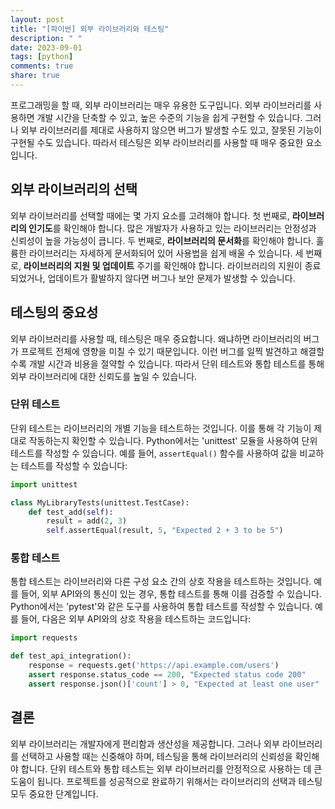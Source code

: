 ```yaml
---
layout: post
title: "[파이썬] 외부 라이브러리와 테스팅"
description: " "
date: 2023-09-01
tags: [python]
comments: true
share: true
---
```


프로그래밍을 할 때, 외부 라이브러리는 매우 유용한 도구입니다. 외부 라이브러리를 사용하면 개발 시간을 단축할 수 있고, 높은 수준의 기능을 쉽게 구현할 수 있습니다. 그러나 외부 라이브러리를 제대로 사용하지 않으면 버그가 발생할 수도 있고, 잘못된 기능이 구현될 수도 있습니다. 따라서 테스팅은 외부 라이브러리를 사용할 때 매우 중요한 요소입니다.

## 외부 라이브러리의 선택

외부 라이브러리를 선택할 때에는 몇 가지 요소를 고려해야 합니다. 첫 번째로, **라이브러리의 인기도**를 확인해야 합니다. 많은 개발자가 사용하고 있는 라이브러리는 안정성과 신뢰성이 높을 가능성이 큽니다. 두 번째로, **라이브러리의 문서화**를 확인해야 합니다. 훌륭한 라이브러리는 자세하게 문서화되어 있어 사용법을 쉽게 배울 수 있습니다. 세 번째로, **라이브러리의 지원 및 업데이트** 주기를 확인해야 합니다. 라이브러리의 지원이 종료되었거나, 업데이트가 활발하지 않다면 버그나 보안 문제가 발생할 수 있습니다.

## 테스팅의 중요성

외부 라이브러리를 사용할 때, 테스팅은 매우 중요합니다. 왜냐하면 라이브러리의 버그가 프로젝트 전체에 영향을 미칠 수 있기 때문입니다. 이런 버그를 일찍 발견하고 해결할수록 개발 시간과 비용을 절약할 수 있습니다. 따라서 단위 테스트와 통합 테스트를 통해 외부 라이브러리에 대한 신뢰도를 높일 수 있습니다.

### 단위 테스트

단위 테스트는 라이브러리의 개별 기능을 테스트하는 것입니다. 이를 통해 각 기능이 제대로 작동하는지 확인할 수 있습니다. Python에서는 'unittest' 모듈을 사용하여 단위 테스트를 작성할 수 있습니다. 예를 들어, `assertEqual()` 함수를 사용하여 값을 비교하는 테스트를 작성할 수 있습니다:

```python
import unittest

class MyLibraryTests(unittest.TestCase):
    def test_add(self):
        result = add(2, 3)
        self.assertEqual(result, 5, "Expected 2 + 3 to be 5")
```

### 통합 테스트

통합 테스트는 라이브러리와 다른 구성 요소 간의 상호 작용을 테스트하는 것입니다. 예를 들어, 외부 API와의 통신이 있는 경우, 통합 테스트를 통해 이를 검증할 수 있습니다. Python에서는 'pytest'와 같은 도구를 사용하여 통합 테스트를 작성할 수 있습니다. 예를 들어, 다음은 외부 API와의 상호 작용을 테스트하는 코드입니다:

```python
import requests

def test_api_integration():
    response = requests.get('https://api.example.com/users')
    assert response.status_code == 200, "Expected status code 200"
    assert response.json()['count'] > 0, "Expected at least one user"
```

## 결론

외부 라이브러리는 개발자에게 편리함과 생산성을 제공합니다. 그러나 외부 라이브러리를 선택하고 사용할 때는 신중해야 하며, 테스팅을 통해 라이브러리의 신뢰성을 확인해야 합니다. 단위 테스트와 통합 테스트는 외부 라이브러리를 안정적으로 사용하는 데 큰 도움이 됩니다. 프로젝트를 성공적으로 완료하기 위해서는 라이브러리의 선택과 테스팅 모두 중요한 단계입니다.